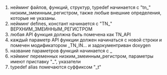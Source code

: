 1) нейминг файлов, функций, структур, typedef начинается с "tn_" низким_змеинным_регистром, также любые внешние определения, которые не указаны.
2) нейминг defines, констант начинается с "TN_" ВЕРХНИМ_ЗМЕИННЫМ_РЕГИСТРОМ
2) любая API функция должна быть помечена как TN_API
3) каждый параметр API функции должен начинаться с новой строки и помечен модификатором _TN_IN... и задокументриван doxygen
4) название параметров функций начинается с _
5) нэйминг переменных низким_змеинным_регистром, параметры имеют приставку "_", указатели 
6) typedef alias помечаются суффиксом "_t"